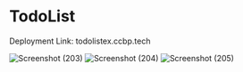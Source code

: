 # TodoList

Deployment Link: todolistex.ccbp.tech

![Screenshot (203)](https://github.com/user-attachments/assets/0b2d4bed-a46d-4920-9b20-fc68c4db1b93)
![Screenshot (204)](https://github.com/user-attachments/assets/d6ae2233-4373-478c-b388-2836822b6394)
![Screenshot (205)](https://github.com/user-attachments/assets/f8140702-eb6c-4ddd-a2c5-af5e416ed7af)
